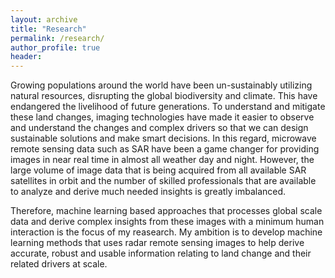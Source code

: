 ```yaml
---
layout: archive
title: "Research"
permalink: /research/
author_profile: true
header:
---
```


Growing populations around the world have been un-sustainably utilizing natural resources,
disrupting the global biodiversity and climate. This have endangered the livelihood of future generations. To
understand and mitigate these land changes, imaging technologies have made it easier to observe and
understand the changes and complex drivers so that we can design sustainable solutions and make smart
decisions. In this regard, microwave remote sensing data such as SAR have been a game changer
for providing images in near real time in almost all weather day and night. However, the large
volume of image data that is being acquired from all available SAR satellites in orbit and the number of
skilled professionals that are available to analyze and derive much needed insights is greatly
imbalanced. 

Therefore, machine learning based approaches that processes global scale data and derive complex insights from
these images with a minimum human interaction is the focus of my reasearch. My ambition is to
develop machine learning methods that uses radar remote sensing images to help derive accurate,
robust and usable information relating to land change and their related drivers at scale.
